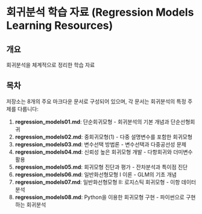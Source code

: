 # 회귀분석 학습 자료 (Regression Models Learning Resources)

## 개요

회귀분석을 체계적으로 정리한 학습 자료

## 목차

저장소는 8개의 주요 마크다운 문서로 구성되어 있으며, 각 문서는 회귀분석의 특정 주제를 다룹니다:

1. **regression_models01.md**: 단순회귀모형 - 회귀분석의 기본 개념과 단순선형회귀
2. **regression_models02.md**: 중회귀모형(1) - 다중 설명변수를 포함한 회귀모형
3. **regression_models03.md**: 변수선택 방법론 - 변수선택과 다중공선성 문제
4. **regression_models04.md**: 신뢰성 높은 회귀모형 개발 - 다항회귀와 더미변수 활용
5. **regression_models05.md**: 회귀모형 진단과 평가 - 잔차분석과 특이점 진단
6. **regression_models06.md**: 일반화선형모형 I 이론 - GLM의 기초 개념
7. **regression_models07.md**: 일반화선형모형 II: 로지스틱 회귀모형 - 이항 데이터 분석
8. **regression_models08.md**: Python을 이용한 회귀모형 구현 - 파이썬으로 구현하는 회귀분석
